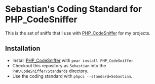 Sebastian's Coding Standard for PHP_CodeSniffer
===============================================

This is the set of sniffs that I use with [PHP_CodeSniffer](http://pear.php.net/PHP_CodeSniffer) for my projects.


Installation
------------

* Install [PHP_CodeSniffer](http://pear.php.net/PHP_CodeSniffer) with `pear install PHP_CodeSniffer`.
* Checkout this repository as `Sebastian` into the `PHP/CodeSniffer/Standards` directory.
* Use the coding standard with `phpcs --standard=Sebastian`.
